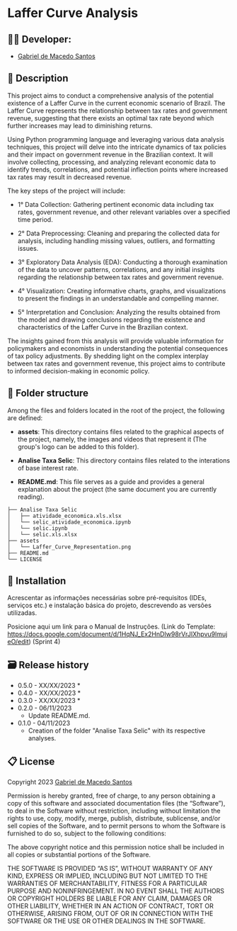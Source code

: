 # Laffer Curve Analysis

## 👨‍🎓 Developer: 
- <a href="https://www.linkedin.com/in/gabriel-demacedosantos/">Gabriel de Macedo Santos</a>


## 📜 Description

This project aims to conduct a comprehensive analysis of the potential existence of a Laffer Curve in the current economic scenario of Brazil. The Laffer Curve represents the relationship between tax rates and government revenue, suggesting that there exists an optimal tax rate beyond which further increases may lead to diminishing returns.

Using Python programming language and leveraging various data analysis techniques, this project will delve into the intricate dynamics of tax policies and their impact on government revenue in the Brazilian context. It will involve collecting, processing, and analyzing relevant economic data to identify trends, correlations, and potential inflection points where increased tax rates may result in decreased revenue.

The key steps of the project will include:

- 1° Data Collection: Gathering pertinent economic data including tax rates, government revenue, and other relevant variables over a specified time period.

- 2° Data Preprocessing: Cleaning and preparing the collected data for analysis, including handling missing values, outliers, and formatting issues.

- 3° Exploratory Data Analysis (EDA): Conducting a thorough examination of the data to uncover patterns, correlations, and any initial insights regarding the relationship between tax rates and government revenue.

- 4° Visualization: Creating informative charts, graphs, and visualizations to present the findings in an understandable and compelling manner.

- 5° Interpretation and Conclusion: Analyzing the results obtained from the model and drawing conclusions regarding the existence and characteristics of the Laffer Curve in the Brazilian context.

The insights gained from this analysis will provide valuable information for policymakers and economists in understanding the potential consequences of tax policy adjustments. By shedding light on the complex interplay between tax rates and government revenue, this project aims to contribute to informed decision-making in economic policy.

## 📁 Folder structure

Among the files and folders located in the root of the project, the following are defined:

- **assets**: This directory contains files related to the graphical aspects of the project, namely, the images and videos that represent it (The group's logo can be added to this folder).

- **Analise Taxa Selic**: This directory contains files related to the interations of base interest rate.

- **README.md**: This file serves as a guide and provides a general explanation about the project (the same document you are currently reading).

```
├── Analise Taxa Selic
│   ├── atividade_economica.xls.xlsx
│   └── selic_atividade_economica.ipynb
│   └── selic.ipynb
│   └── selic.xls.xlsx
├── assets
│   └── Laffer_Curve_Representation.png
├── README.md
└── LICENSE
```

## 🔧 Installation

Acrescentar as informações necessárias sobre pré-requisitos (IDEs, serviços etc.) e instalação básica do projeto, descrevendo as versões utilizadas.

Posicione aqui um link para o Manual de Instruções. (Link do Template: https://docs.google.com/document/d/1HqNJ_Ex2HnDIw98rVrJIXhpvu9lmujeO/edit) (Sprint 4)


## 🗃 Release history

* 0.5.0 - XX/XX/2023
    * 
* 0.4.0 - XX/XX/2023
    * 
* 0.3.0 - XX/XX/2023
    * 
* 0.2.0 - 06/11/2023
    * Update README.md.
* 0.1.0 - 04/11/2023
    * Creation of the folder "Analise Taxa Selic" with its respective analyses.

## 📋 License

Copyright 2023 <a href="https://www.linkedin.com/in/gabriel-demacedosantos/">Gabriel de Macedo Santos</a>

Permission is hereby granted, free of charge, to any person obtaining a copy of this software and associated documentation files (the “Software”), to deal in the Software without restriction, including without limitation the rights to use, copy, modify, merge, publish, distribute, sublicense, and/or sell copies of the Software, and to permit persons to whom the Software is furnished to do so, subject to the following conditions:

The above copyright notice and this permission notice shall be included in all copies or substantial portions of the Software.

THE SOFTWARE IS PROVIDED “AS IS”, WITHOUT WARRANTY OF ANY KIND, EXPRESS OR IMPLIED, INCLUDING BUT NOT LIMITED TO THE WARRANTIES OF MERCHANTABILITY, FITNESS FOR A PARTICULAR PURPOSE AND NONINFRINGEMENT. IN NO EVENT SHALL THE AUTHORS OR COPYRIGHT HOLDERS BE LIABLE FOR ANY CLAIM, DAMAGES OR OTHER LIABILITY, WHETHER IN AN ACTION OF CONTRACT, TORT OR OTHERWISE, ARISING FROM, OUT OF OR IN CONNECTION WITH THE SOFTWARE OR THE USE OR OTHER DEALINGS IN THE SOFTWARE.